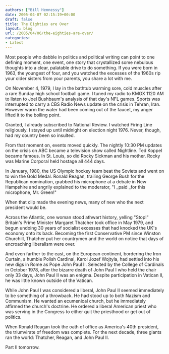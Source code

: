 ```yaml
---
authors: ["Bill Hennessy"]
date: 2005-04-07 02:15:19+00:00
draft: false
title: The Eighties are Over
layout: blog
url: /2005/04/06/the-eighties-are-over/
categories:
- Latest
---
```


Most people who dabble in politics and political writing can point to one defining moment, one event, one story that crystallized some nebulous thoughts into a clear, palatable drive to do something.  If you were born in 1963, the youngest of four, and you watched the excesses of the 1960s rip your older sisters from your parents, you share a lot with me.

On November 4, 1979,  I lay in the bathtub warming sore, cold muscles after  a rare Sunday high school football game.  I tuned my radio to KMOX 1120 AM to listen to Joel Bushbaum's analysis of that day's NFL games.  Sports was interrupted to carry a CBS Radio News update on the crisis in Tehran, Iran.  However warm the water had been coming out of the faucet, my anger lifted it to the boiling point.

Granted, I already subscribed to National Review.  I watched Firing Line religiously.  I stayed up until midnight on election night 1976.  Never, though, had my country been so insulted.

From that moment on, events moved quickly.  The nightly 10:30 PM updates on the crisis on ABC became a television show called Nightline.  Ted Koppel became famous.  In St. Louis, so did Rocky Sickman and his mother.  Rocky was Marine Corporal held hostage all 444 days.

In January, 1980, the US Olympic hockey team beat the Soviets and went on to win the Gold Medal.  Ronald Reagan, trailing George Bush for the Republican nomination, grabbed his microphone at a debate in New Hampshire and angrily explained to the moderator, "I _paid _for this microphone, Mr. Green!"

When that clip made the evening news, many of new who the next president would be.

Across the Atlantic, one woman stood athwart history, yelling "Stop!"  Britain's Prime Minister Margaret Thatcher took office in May 1979, and begun undoing 30 years of socialist excesses that had knocked the UK's economy onto its back.  Becoming the first Conservative PM since Winston Churchill, Thatcher put her countrymen and the world on notice that days of encroaching liberalism were over.

And even farther to the east, on the European continent, bordering the Iron Curtain, a humble Polish Cardinal, Karol Jozef Wojtyla, had settled into his new digs in Rome as Pope John Paul II.  Selected by the College of Cardinals in October 1978, after the bizarre death of John Paul I who held the chair only 33 days, John Paul II was an enigma.  Despite participation in Vatican II, he was little known outside of the Vatican.

While John Paul I was considered a liberal, John Paul II seemed immediately to be something of a throwback.  He had stood up to both Nazism and Communism.  He wanted an ecumenical church, but he immediately affirmed the church's doctrine.   He ordered a liberal American priest who was serving in the Congress to either quit the priesthood or get out of politics.

When Ronald Reagan took the oath of office as America's 40th president, the triumvirate of freedom was complete.  For the next decade, three giants ran the world:  Thatcher, Reagan, and John Paul II.

Part II tomorrow.
